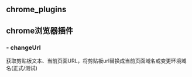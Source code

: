 ##  chrome_plugins
## chrome浏览器插件

### - changeUrl  
获取剪贴板文本、当前页面URL，将剪贴板url替换成当前页面域名或变更环境域名(正式/测试)
